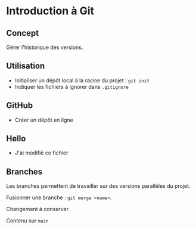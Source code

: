 # Introduction à Git

## Concept

Gérer l'historique des versions.

## Utilisation

- Initialiser un dépôt local à la racine du projet : `git init`
- Indiquer les fichiers à ignorer dans `.gitignore`

## GitHub

- Créer un dépôt en ligne

## Hello

- J'ai modifié ce fichier

## Branches

Les branches permettent de travailler sur des versions parallèles du projet.

Fusionner une branche : `git merge <name>`.

Changement à conserver.

Contenu sur `main`
